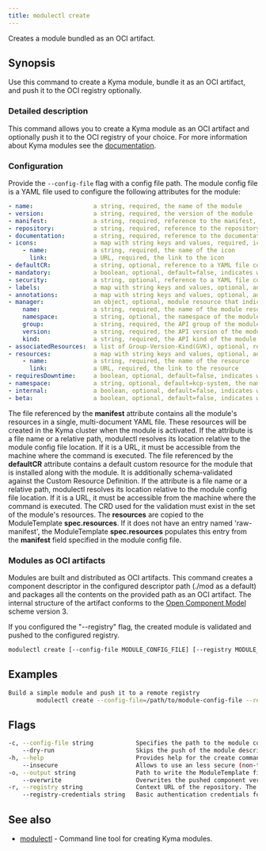 ```yaml
---
title: modulectl create
---
```


Creates a module bundled as an OCI artifact.

## Synopsis

Use this command to create a Kyma module, bundle it as an OCI artifact, and push it to the OCI registry optionally.

### Detailed description

This command allows you to create a Kyma module as an OCI artifact and optionally push it to the OCI registry of your choice.
For more information about Kyma modules see the [documentation](https://kyma-project.io/#/06-modules/README).

### Configuration

Provide the `--config-file` flag with a config file path.
The module config file is a YAML file used to configure the following attributes for the module:

```yaml
- name:                 a string, required, the name of the module
- version:              a string, required, the version of the module
- manifest:             a string, required, reference to the manifest, must be a URL or a local file reference: name or a relative path
- repository:           a string, required, reference to the repository, must be a URL
- documentation:        a string, required, reference to the documentation, must be a URL
- icons:                a map with string keys and values, required, icons used for UI
    - name:             a string, required, the name of the icon
      link:             a URL, required, the link to the icon
- defaultCR:            a string, optional, reference to a YAML file containing the default CR for the module, must be a URL or a local file reference: name or a relative path
- mandatory:            a boolean, optional, default=false, indicates whether the module is mandatory to be installed on all clusters
- security:             a string, optional, reference to a YAML file containing the security scanners config, must be a local file path
- labels:               a map with string keys and values, optional, additional labels for the generated ModuleTemplate CR
- annotations:          a map with string keys and values, optional, additional annotations for the generated ModuleTemplate CR
- manager:              an object, optional, module resource that indicates the installation readiness of the module, typically the manager deployment of the module
    name:               a string, required, the name of the module resource
    namespace:          a string, optional, the namespace of the module resource
    group:              a string, required, the API group of the module resource
    version:            a string, required, the API version of the module resource
    kind:               a string, required, the API kind of the module resource
- associatedResources:  a list of Group-Version-Kind(GVK), optional, resources that should be cleaned up with the module deletion
- resources:            a map with string keys and values, optional, additional resources of the module that may be fetched
    - name:             a string, required, the name of the resource
      link:             a URL, required, the link to the resource
- requiresDowntime:     a boolean, optional, default=false, indicates whether the module requires downtime to support maintenance windows during module upgrades
- namespace:            a string, optional, default=kcp-system, the namespace where the ModuleTemplate will be deployed
- internal:             a boolean, optional, default=false, indicates whether the module is internal
- beta:                 a boolean, optional, default=false, indicates whether the module is beta
```

The file referenced by the **manifest** attribute contains all the module's resources in a single, multi-document YAML file. These resources will be created in the Kyma cluster when the module is activated. If the attribute is a file name or a relative path, modulectl resolves its location relative to the module config file location. If it is a URL, it must be accessible from the machine where the command is executed.
The file referenced by the **defaultCR** attribute contains a default custom resource for the module that is installed along with the module. It is additionally schema-validated against the Custom Resource Definition. If the attribute is a file name or a relative path, modulectl resolves its location relative to the module config file location. If it is a URL, it must be accessible from the machine where the command is executed.
The CRD used for the validation must exist in the set of the module's resources.
The **resources** are copied to the ModuleTemplate **spec.resources**. If it does not have an entry named 'raw-manifest', the ModuleTemplate **spec.resources** populates this entry from the **manifest** field specified in the module config file.

### Modules as OCI artifacts
Modules are built and distributed as OCI artifacts. 
This command creates a component descriptor in the configured descriptor path (./mod as a default) and packages all the contents on the provided path as an OCI artifact.
The internal structure of the artifact conforms to the [Open Component Model](https://ocm.software/) scheme version 3.

If you configured the "--registry" flag, the created module is validated and pushed to the configured registry.


```bash
modulectl create [--config-file MODULE_CONFIG_FILE] [--registry MODULE_REGISTRY] [flags]
```

## Examples

```bash
Build a simple module and push it to a remote registry
		modulectl create --config-file=/path/to/module-config-file --registry http://localhost:5001/unsigned --insecure
```

## Flags

```bash
-c, --config-file string            Specifies the path to the module configuration file.
    --dry-run                       Skips the push of the module descriptor to the registry. Checks if the component version already exists in the registry and fails the command if it does and --overwrite is not set to true.
-h, --help                          Provides help for the create command.
    --insecure                      Allows to use an less secure (non-tls) connection for registry access, e.g. localhost when testing. Should only be used in dev scenarios.
-o, --output string                 Path to write the ModuleTemplate file to, if the module is uploaded to a registry (default "template.yaml").
    --overwrite                     Overwrites the pushed component version if it already exists in the OCI registry. Use the flag ONLY for testing purposes.
-r, --registry string               Context URL of the repository. The repository URL will be automatically added to the repository contexts in the module descriptor.
    --registry-credentials string   Basic authentication credentials for the given repository in the <user:password> format.
```

## See also

* [modulectl](modulectl.md)	 - Command line tool for creating Kyma modules.

